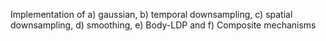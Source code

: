 Implementation of a) gaussian, b) temporal downsampling, c) spatial downsampling, d) smoothing, e) Body-LDP and f) Composite mechanisms
